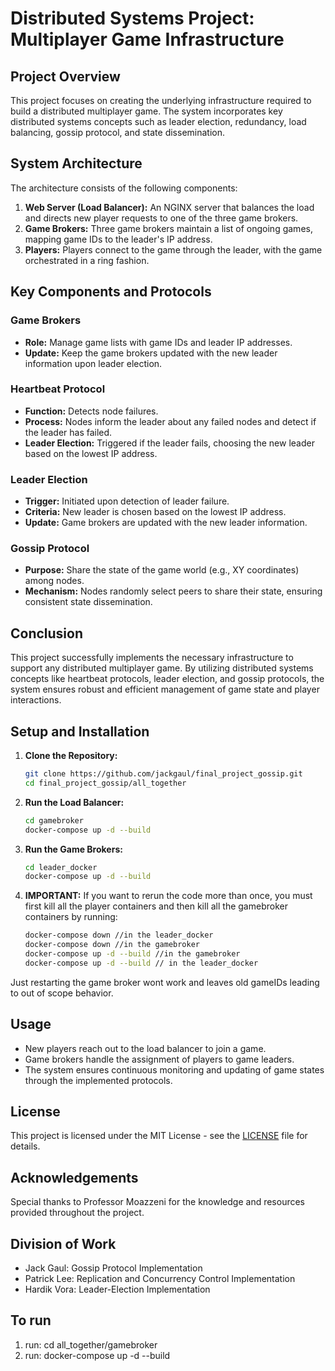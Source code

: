 # Distributed Systems Project: Multiplayer Game Infrastructure

## Project Overview
This project focuses on creating the underlying infrastructure required to build a distributed multiplayer game. The system incorporates key distributed systems concepts such as leader election, redundancy, load balancing, gossip protocol, and state dissemination.

## System Architecture
The architecture consists of the following components:

1. **Web Server (Load Balancer):** An NGINX server that balances the load and directs new player requests to one of the three game brokers.
2. **Game Brokers:** Three game brokers maintain a list of ongoing games, mapping game IDs to the leader's IP address.
3. **Players:** Players connect to the game through the leader, with the game orchestrated in a ring fashion.

## Key Components and Protocols

### Game Brokers
- **Role:** Manage game lists with game IDs and leader IP addresses.
- **Update:** Keep the game brokers updated with the new leader information upon leader election.

### Heartbeat Protocol
- **Function:** Detects node failures.
- **Process:** Nodes inform the leader about any failed nodes and detect if the leader has failed.
- **Leader Election:** Triggered if the leader fails, choosing the new leader based on the lowest IP address.

### Leader Election
- **Trigger:** Initiated upon detection of leader failure.
- **Criteria:** New leader is chosen based on the lowest IP address.
- **Update:** Game brokers are updated with the new leader information.

### Gossip Protocol
- **Purpose:** Share the state of the game world (e.g., XY coordinates) among nodes.
- **Mechanism:** Nodes randomly select peers to share their state, ensuring consistent state dissemination.

## Conclusion
This project successfully implements the necessary infrastructure to support any distributed multiplayer game. By utilizing distributed systems concepts like heartbeat protocols, leader election, and gossip protocols, the system ensures robust and efficient management of game state and player interactions.

## Setup and Installation
1. **Clone the Repository:**
    ```bash
    git clone https://github.com/jackgaul/final_project_gossip.git
    cd final_project_gossip/all_together
    ```

2. **Run the Load Balancer:**
    ```bash
    cd gamebroker
    docker-compose up -d --build
    ```

4. **Run the Game Brokers:**
    ```bash
    cd leader_docker
    docker-compose up -d --build
    ```

5. **IMPORTANT:**
If you want to rerun the code more than once, you must first kill all the player containers and then kill all the gamebroker containers by running:

    ```bash
    docker-compose down //in the leader_docker
    docker-compose down //in the gamebroker
    docker-compose up -d --build //in the gamebroker
    docker-compose up -d --build // in the leader_docker
    ```
Just restarting the game broker wont work and leaves old gameIDs leading to out of scope behavior.
    



## Usage
- New players reach out to the load balancer to join a game.
- Game brokers handle the assignment of players to game leaders.
- The system ensures continuous monitoring and updating of game states through the implemented protocols.

## License
This project is licensed under the MIT License - see the [LICENSE](LICENSE) file for details.

## Acknowledgements
Special thanks to Professor Moazzeni for the knowledge and resources provided throughout the project.

## Division of Work
- Jack Gaul: Gossip Protocol Implementation
- Patrick Lee: Replication and Concurrency Control Implementation
- Hardik Vora: Leader-Election Implementation

## To run
1. run: cd all_together/gamebroker
2. run: docker-compose up -d --build
